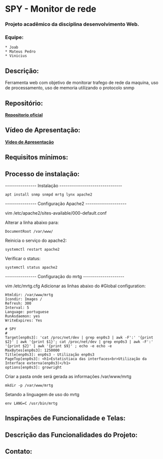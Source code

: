 # SPY - Monitor de rede

### Projeto acadêmico da disciplina desenvolvimento Web.
### Equipe:
	* Joab
	* Mateus Pedro
	* Vinicius 

## Descrição:

Ferramenta web com objetivo de monitorar trafego de rede da maquina, uso de processamento, uso de memoria utilizando o protocolo snmp

## Repositório:
[**Repositorio oficial**](https://github.com/viniciusaccioly/spy)<br>

## Vídeo de Apresentação:
[**Video de Apresentação**](https://youtu.be/ZcMAWlk2AtY)

## Requisitos mínimos:
	
## Processo de instalação:
---------------- Instalação --------------------------------

	apt install snmp snmpd mrtg lynx apache2

---------------- Configuração Apache2 ---------------------

vim /etc/apache2/sites-available/000-default.conf

Alterar a linha abaixo para:
	
	DocumentRoot /var/www/

Reinicia o serviço do apache2:
	
	systemctl restart apache2

Verificar o status:
	
	systemctl status apache2

---------------- Configuração do mrtg ---------------------

vim /etc/mrtg.cfg
Adicionar as linhas abaixo do #Global configuration:

	Htmldir: /var/www/mrtg
	Icondir: Images /
	Refresh: 300
	Interval: 5
	Language: portuguese
	RunAsdaemon: yes
	WriteExpires: Yes

	# SPY
	#
	Target[enp0s3]: 'cat /proc/net/dev | grep enp0s3 | awk -F':' '{print $2}' | awk '{print $1}'; cat /proc/net/dev | grep enp0s3 | awk -F':' '{print $2}' | awk '{print $9}' ; echo -e echo -e
	MaxBytes[enp0s3]: 1250000
	Title[enp0s3]: enp0s3 - Utilização enp0s3
	PageTop[enp0s3]: <h1>Estatistiaca das interfaces<br>Utilização da Interface externa(enp0s3)</h1>
	options[enp0s3]: growright

Criar a pasta  onde será gerada as informações /var/www/mrtg 
	
	mkdir -p /var/www/mrtg

Setando a linguagem de uso do mrtg

	env LANG=C /usr/bin/mrtg
## Inspirações de Funcionalidade e Telas:

## Descrição das Funcionalidades do Projeto:

## Contato:
